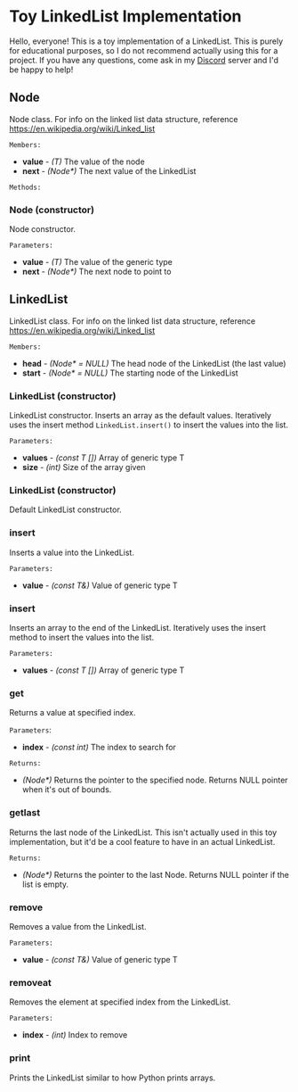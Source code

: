 # Toy LinkedList Implementation

Hello, everyone!
This is a toy implementation of a LinkedList. This is purely for educational purposes, so I do not recommend actually using this for a project. If you have any questions, come ask in my [Discord](https://discord.gg/hdGuA8F) server and I'd be happy to help!

## Node
  Node class. For info on the linked list data structure, reference https://en.wikipedia.org/wiki/Linked_list
  
`Members:`
- **value** - _(T)_ The value of the node
- **next** - _(Node*)_ The next value of the LinkedList
  
`Methods:`
  
### Node (constructor)
  Node constructor.

`Parameters:`
- **value** - _(T)_ The value of the generic type
- **next** - _(Node*)_ The next node to point to
  
## LinkedList
  LinkedList class. For info on the linked list data structure, reference https://en.wikipedia.org/wiki/Linked_list
  
`Members:`
- **head** - _(Node* = NULL)_ The head node of the LinkedList (the last value)
- **start** - _(Node* = NULL)_ The starting node of the LinkedList

### LinkedList (constructor)
  LinkedList constructor. Inserts an array as the default values.
  Iteratively uses the insert method `LinkedList.insert()` to insert the values into the list.
  
`Parameters:`
- **values** - _(const T [])_ Array of generic type T
- **size** - _(int)_ Size of the array given
  
### LinkedList (constructor)
  Default LinkedList constructor.
  
### insert
  Inserts a value into the LinkedList.
  
`Parameters:`
- **value** - _(const T&)_ Value of generic type T

### insert
  Inserts an array to the end of the LinkedList.
  Iteratively uses the insert method <see cref="LinkedList{T}.insert(const T& value)"/> to insert the values into the list.
  
`Parameters:`
- **values** - _(const T [])_ Array of generic type T
  
### get
  Returns a value at specified index.
  
`Parameters`:
- **index** - _(const int)_ The index to search for
  
`Returns:`
- _(Node*)_ Returns the pointer to the specified node. Returns NULL pointer when it's out of bounds. 

### getlast
  Returns the last node of the LinkedList.
  This isn't actually used in this toy implementation, but it'd be a cool feature to have in an actual LinkedList.

`Returns:`
- _(Node*)_ Returns the pointer to the last Node. Returns NULL pointer if the list is empty.

### remove
  Removes a value from the LinkedList.

`Parameters:`
- **value** - _(const T&)_ Value of generic type T
  
### removeat
  Removes the element at specified index from the LinkedList.

`Parameters:`
- **index** - _(int)_ Index to remove

### print
  Prints the LinkedList similar to how Python prints arrays.
